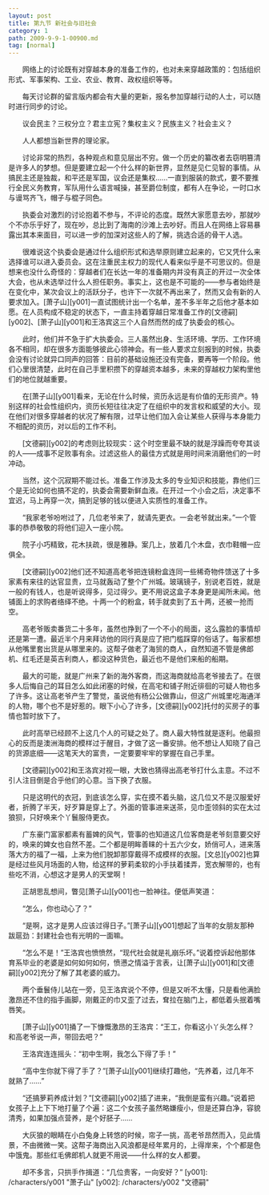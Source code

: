 ```yaml
---
layout: post
title: 第九节 新社会与旧社会
category: 1
path: 2009-9-9-1-00900.md
tag: [normal]
---
```


　　网络上的讨论既有对穿越本身的准备工作的，也对未来穿越政策的：包括组织形式、军事架构、工业、农业、教育、政权组织等等。

　　每天讨论群的留言版内都会有大量的更新，报名参加穿越行动的人士，可以随时进行同步的讨论。

　　议会民主？三权分立？君主立宪？集权主义？民族主义？社会主义？

　　人人都想当新世界的理论家。

　　讨论非常的热烈，各种观点和意见层出不穷。做一个历史的纂改者去窃明篡清是许多人的梦想。但是要建立起一个什么样的新世界，显然是见仁见智的事情。从搞民主还是独裁，和平还是军国，议会还是集权……一直到服装的款式，要不要推行全民义务教育，军队用什么语言喊操，甚至爵位制度，都有人在争论，一时口水与谩骂齐飞，帽子与棍子同色。

　　执委会对激烈的讨论抱着不参与，不评论的态度。既然大家愿意去吵，那就吵个不亦乐乎好了，现在吵，总比到了海南的沙滩上去吵好。而且人在网络上容易暴露出其本来面目，可以进一步的加深对这些人的了解，挑选合适的骨干人选。

　　很难说这个执委会是通过什么组织形式和选举原则建立起来的，它又凭什么来选择谁可以进入委员会。这在注重民主权力的现代人看来似乎是不可思议的。但是想来也没什么奇怪的：穿越者们在长达一年的准备期内并没有真正的开过一次全体大会，也从未选举过什么人担任职务。事实上，这也是不可能的——参与者始终是在变化中，某次会议上的活跃分子，也许下一次就不再出来了，然而又会有新的人要求加入。[萧子山][y001]一直试图统计出一个名单，差不多半年之后他才基本如愿。在人员构成不稳定的状态下，一直主持着穿越日常准备工作的[文德嗣][y002]、[萧子山][y001]和王洛宾这三个人自然而然的成了执委会的核心。

　　此时，他们并不急于扩大执委会。三人虽然出身、生活环境、学历、工作环境各不相同，却在很多方面能够彼此心领神会。有一些人要求立刻报到的时候，执委会没有讨论就异口同声的回答：目前的基础设施还没有完备，要再等一个阶段。他们心里很清楚，此时在自己手里积攒下的穿越资本越多，未来的穿越权力架构里他们的地位就越重要。

　　在[萧子山][y001]看来，无论在什么时候，资历永远是有价值的无形资产。特别这样的社会性组织内，资历长短往往决定了在组织中的发言权和威望的大小。现在他们对很多穿越者的状况了解有限，过早让他们加入会让某些人获得与本身能力不相配的资历，对以后的工作不利。

　　[文德嗣][y002]的考虑则比较现实：这个时空里最不缺的就是浮躁而夸夸其谈的人——成事不足败事有余。过滤这些人的最佳方式就是用时间来消磨他们的一时冲动。

　　当然，这个沉寂期不能过长。准备工作涉及太多的专业知识和技能，靠他们三个是无论如何也搞不定的，执委会需要新鲜血液。在开过一个小会之后，决定事不宜迟，马上再穿一次，搞到足够的钱以便进入实质性的准备工作。

　　“我家老爷吩咐过了，几位老爷来了，就请先更衣。一会老爷就出来。”一个管事的恭恭敬敬的将他们迎入一座小院。

　　院子小巧精致，花木扶疏，很是雅静。案几上，放着几个木盘，衣巾鞋帽一应俱全。

　　[文德嗣][y002]他们还不知道高老爷把连镜粉盒连同一些稀奇物件馈送了十多家素有来往的达官显贵，立马就轰动了整个广州城。玻璃镜子，别说老百姓，就是一般的有钱人，也是听说得多，见过得少。更不用说这盒子本身更是闻所未闻。他铺面上的求购者络绎不绝。十两一个的粉盒，转手就卖到了五十两，还被一抢而空。

　　高老爷贩卖番货二十多年，虽然也挣到了一个不小的局面，这么露脸的事情却还是第一遭。最近半个月来拜访他的同行真是应了把门槛踩穿的俗话了。每家都想从他嘴里套出货是从哪里来的。这帮子做老了海贸的商人，自然知道不管是佛郎机、红毛还是英吉利商人，都没这种货色，最近也不是他们来船的船期。

　　最大的可能，就是广州来了新的海外客商，而这海商就给高老爷接去了。在很多人后悔自己的耳目怎么如此闭塞的时候，在高宅和铺子附近徘徊的可疑人物也多了许多。这让高老爷产生了警觉，虽说他有杨公公做靠山，但这广州城里吃海通洋的人物，哪个也不是好惹的。眼下小心了许多，[文德嗣][y002]托付的买房子的事情也暂时放下了。

　　此时高举已经顾不上这几个人的可疑之处了。商人最大特性就是逐利。他最担心的反而是澳洲海商的模样过于醒目，才做了这一番安排。他不想让人知晓了自己的货源底细——这笔天大的富贵，一定要要牢牢的掌握在自己手里。

　　[文德嗣][y002]和王洛宾对视一眼，大致也猜得出高老爷打什么主意。不过不引人注目倒是合乎他们的心意。当下换了衣服。

　　只是这明代的衣冠，到底该怎么穿，实在摸不着头脑，这几位又不是汉服爱好者，折腾了半天，好歹算是穿上了。外面的管事进来送茶，见巾歪领斜的实在太过狼狈，只好唤来个丫鬟服侍更衣。

　　广东豪门富家都素有蓄婢的风气，管事的也知道这几位客商是老爷刻意要交好的，唤来的婢女也自然不差。二个都是明眸善睐的十五六少女，娇俏可人，进来落落大方的福了一福，上来为他们脱卸那穿戴得不成模样的衣服。[文总][y002]也算是经过些风月场面的人物，给这样的萝莉柔软的小手扶着揉弄，宽衣解带的，也有些吃不消，心想这才是男人的天堂啊！

　　正胡思乱想间，瞥见[萧子山][y001]也一脸神往。便低声笑道：

　　“怎么，你也动心了？”

　　“是啊，这才是男人应该过得日子。”[萧子山][y001]想起了当年的女朋友那种跋扈劲：封建社会也有光明的一面嘛。

　　“怎么不是！”王洛宾也愤愤然，“现代社会就是礼崩乐坏。”说着控诉起他那体育系毕业的老婆是如何如何如何，愤懑之情溢于言表，让[萧子山][y001]和[文德嗣][y002]充分了解了其老婆的威力。

　　两个垂鬟侍儿站在一旁，见王洛宾说个不停，但是又听不太懂，只是看他满脸激昂还不住的指手画脚，刚戴正的巾又歪了过去，耷拉在脑门上，都低着头抿着嘴唇笑。

　　[萧子山][y001]捅了一下慷慨激昂的王洛宾：“王工，你看这小丫头怎么样？和高老爷说一声，带回去吧？”

　　王洛宾连连摇头：“初中生啊，我怎么下得了手！”

　　“高中生你就下得了手了？”[萧子山][y001]继续打趣他，“先养着，过几年不就熟了……”

　　“还搞萝莉养成计划？”[文德嗣][y002]插了进来，“我倒是蛮有兴趣。”说着把女孩子上上下下地打量了个遍：这二个女孩子虽然略嫌瘦小，但是还算白净，容貌清秀，如果加强点营养，是个好胚子……

　　大灰狼的眼睛在小白兔身上转悠的时候，帘子一挑，高老爷昂然而入，见此情景，不由微微一笑。这帮子海商出入风浪都是经年累月的，上得岸来，个个都是色中饿鬼。那些红毛佛郎机人就更不用说——什么样的女人都要。

　　却不多言，只拱手作揖道：“几位贵客，一向安好？”
[y001]: /characters/y001 "萧子山"
[y002]: /characters/y002 "文德嗣"
